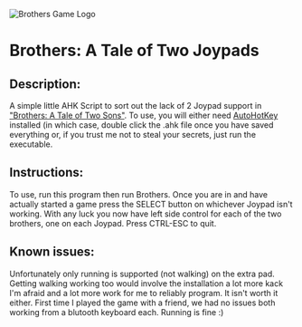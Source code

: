 ![Brothers Game Logo](http://505games.com/wp-content/uploads/Brothers-feature.jpg)

# Brothers: A Tale of Two Joypads 

## Description:

A simple little AHK Script to sort out the lack of 2 Joypad
support in ["Brothers: A Tale of Two Sons"](http://www.brothersthegame.com). To use, you will
either need [AutoHotKey](https://autohotkey.com) installed (in which case, double click
the .ahk file once you have saved everything or, if you trust
me not to steal your secrets, just run the executable.

## Instructions:

To use, run this program then run Brothers. Once you are
in and have actually started a game press the SELECT button
on whichever Joypad isn't working. With any luck you now
have left side control for each of the two brothers, one
on each Joypad. Press CTRL-ESC to quit.

## Known issues: 

Unfortunately only running is supported (not walking) on the
extra pad. Getting walking working too would involve the
installation a lot more kack I'm afraid and a lot more work
for me to reliably program. It isn't worth it either. First
time I played the game with a friend, we had no issues both
working from a blutooth keyboard each. Running is fine :)
